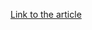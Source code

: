 [Link to the article](https://www.microsoft.com/security/blog/2021/10/25/nobelium-targeting-delegated-administrative-privileges-to-facilitate-broader-attacks/)
